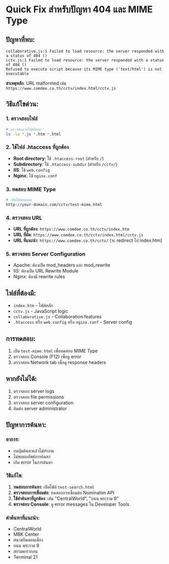# Quick Fix สำหรับปัญหา 404 และ MIME Type

## ปัญหาที่พบ:
```
collaborative.js:1 Failed to load resource: the server responded with a status of 404 ()
cctv.js:1 Failed to load resource: the server responded with a status of 404 ()
Refused to execute script because its MIME type ('text/html') is not executable
```

**สาเหตุหลัก**: URL malformed เช่น `https://www.comdee.co.th/cctv/index.html/cctv.js`

## วิธีแก้ไขด่วน:

### 1. ตรวจสอบไฟล์
```bash
# ตรวจสอบว่าไฟล์มีครบ
ls -la *.js *.htm *.html
```

### 2. ใช้ไฟล์ .htaccess ที่ถูกต้อง
- **Root directory**: ใช้ `.htaccess-root` (สำหรับ `/`)
- **Subdirectory**: ใช้ `.htaccess-subdir` (สำหรับ `/cctv/`)
- **IIS**: ใช้ `web.config`
- **Nginx**: ใช้ `nginx.conf`

### 3. ทดสอบ MIME Type
```bash
# เปิดไฟล์ทดสอบ
http://your-domain.com/cctv/test-mime.html
```

### 4. ตรวจสอบ URL
- **URL ที่ถูกต้อง**: `https://www.comdee.co.th/cctv/index.htm`
- **URL ที่ผิด**: `https://www.comdee.co.th/cctv/index.html/cctv.js`
- **URL ที่แนะนำ**: `https://www.comdee.co.th/cctv/` (จะ redirect ไป index.htm)

### 5. ตรวจสอบ Server Configuration
- Apache: ต้องเปิด mod_headers และ mod_rewrite
- IIS: ต้องเปิด URL Rewrite Module
- Nginx: ต้องมี rewrite rules

## ไฟล์ที่ต้องมี:
- `index.htm` - ไฟล์หลัก
- `cctv.js` - JavaScript logic
- `collaborative.js` - Collaboration features
- `.htaccess` หรือ `web.config` หรือ `nginx.conf` - Server config

## การทดสอบ:
1. เปิด `test-mime.html` เพื่อทดสอบ MIME Type
2. ตรวจสอบ Console (F12) เพื่อดู error
3. ตรวจสอบ Network tab เพื่อดู response headers

## หากยังไม่ได้:
1. ตรวจสอบ server logs
2. ตรวจสอบ file permissions
3. ตรวจสอบ server configuration
4. ติดต่อ server administrator

## ปัญหาการค้นหา:

### อาการ:
- กดปุ่มค้นหาแล้วไม่ทำงาน
- ไม่พบผลลัพธ์การค้นหา
- เกิด error ในการค้นหา

### วิธีแก้ไข:
1. **ทดสอบการค้นหา**: เปิดไฟล์ `test-search.html`
2. **ตรวจสอบการเชื่อมต่อ**: ทดสอบการเชื่อมต่อ Nominatim API
3. **ใช้คำค้นหาที่ถูกต้อง**: เช่น "CentralWorld", "ถนน พระราม 9"
4. **ตรวจสอบ Console**: ดู error messages ใน Developer Tools

### คำค้นหาที่แนะนำ:
- CentralWorld
- MBK Center
- สนามบินดอนเมือง
- ถนน พระราม 9
- สยามพารากอน
- Terminal 21
